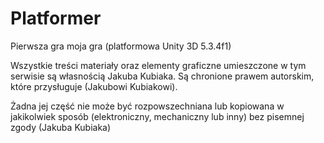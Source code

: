# Platformer
Pierwsza gra moja gra (platformowa Unity 3D 5.3.4f1)

Wszystkie treści materiały oraz elementy graficzne umieszczone w tym serwisie są własnością Jakuba Kubiaka. Są chronione prawem autorskim, które przysługuje (Jakubowi Kubiakowi).

Żadna jej część nie może być rozpowszechniana lub kopiowana w jakikolwiek sposób (elektroniczny, mechaniczny lub inny) bez pisemnej zgody (Jakuba Kubiaka)
